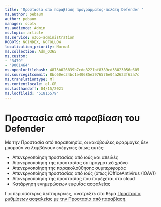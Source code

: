 ```yaml
---
title: 'Προστασία από παραβίαση προγράμματος-πελάτη Defender '
ms.author: pebaum
author: pebaum
manager: scotv
ms.audience: Admin
ms.topic: article
ms.service: o365-administration
ROBOTS: NOINDEX, NOFOLLOW
localization_priority: Normal
ms.collection: Adm_O365
ms.custom:
- "3479"
- "9001464"
ms.openlocfilehash: 4873b026839b7cde8221bf8389cd33023056e605
ms.sourcegitcommit: 8bc60ec34bc1e40685e3976576e04a2623f63a7c
ms.translationtype: MT
ms.contentlocale: el-GR
ms.lasthandoff: 04/15/2021
ms.locfileid: "51815579"
---
```

# <a name="defender-tamper-protection"></a>Προστασία από παραβίαση του Defender 

Με την Προστασία από παραποιησία, οι κακόβουλες εφαρμογές δεν μπορούν να λαμβάνουν ενέργειες όπως αυτές:

- Απενεργοποίηση προστασίας από ιούς και απειλές
- Απενεργοποίηση της προστασίας σε πραγματικό χρόνο
- Απενεργοποίηση της παρακολούθησης συμπεριφοράς
- Απενεργοποίηση προστασίας από ιούς (όπως iOfficeAntivirus (IOAV))
- Απενεργοποίηση της προστασίας που παρέχεται στο cloud
- Κατάργηση ενημερώσεων ευφυΐας ασφαλείας

Για περισσότερες λεπτομέρειες, ανατρέξτε στο θέμα [Προστασία ρυθμίσεων ασφαλείας με την Προστασία από παραβίαση.](https://docs.microsoft.com/windows/security/threat-protection/windows-defender-antivirus/prevent-changes-to-security-settings-with-tamper-protection)